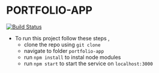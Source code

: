 # PORTFOLIO-APP 
[![Build Status](https://travis-ci.org/dbarochiya/me.svg?branch=master)](https://travis-ci.org/dbarochiya/me)

<!-- This is the implementaion code for the blog I have written '[How to create your portfolio website using React.js](https://medium.freecodecamp.org/portfolio-app-using-react-618814e35843)' -->
- To run this project follow these steps , 
  - clone the repo using `git clone`
  - navigate to folder `portfolio-app`
  - run `npm install` to instal node modules
  - run `npm start` to start the service on `localhost:3000`
    
<!-- ##### deployed app : https://dbarochiya.github.io/me/ -->
